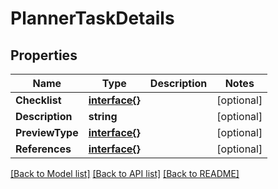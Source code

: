 # PlannerTaskDetails

## Properties

Name | Type | Description | Notes
------------ | ------------- | ------------- | -------------
**Checklist** | [**interface{}**](.md) |  | [optional] 
**Description** | **string** |  | [optional] 
**PreviewType** | [**interface{}**](.md) |  | [optional] 
**References** | [**interface{}**](.md) |  | [optional] 

[[Back to Model list]](../README.md#documentation-for-models) [[Back to API list]](../README.md#documentation-for-api-endpoints) [[Back to README]](../README.md)


